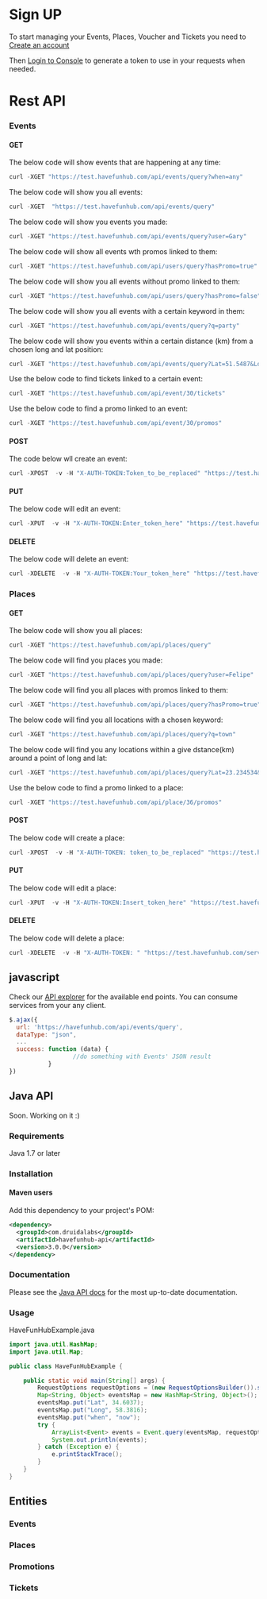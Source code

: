 # Sign UP

To start managing your Events, Places, Voucher and Tickets you need to [Create an account](https://havefunhub.com/tickets.html ) 

Then [Login to Console](https://organiser.havefunhub.com) to generate a token to use in your requests when needed.

# Rest API


### Events

#### GET
The below code will show events that are happening at any time:
```javascript
curl -XGET "https://test.havefunhub.com/api/events/query?when=any"
```

The below code will show you all events:
```javascript
curl -XGET  "https://test.havefunhub.com/api/events/query"
```
The below code will show you events you made:
```javascript
curl -XGET "https://test.havefunhub.com/api/events/query?user=Gary"
```
The below code will show all events wth promos linked to them:
```javascript
curl -XGET "https://test.havefunhub.com/api/users/query?hasPromo=true"
```
The below code will show you all events without promo linked to them:
```javascript
curl -XGET "https://test.havefunhub.com/api/users/query?hasPromo=false"
```
The below code will show you all events with a certain keyword in them:
```javascript
curl -XGET "https://test.havefunhub.com/api/events/query?q=party"
```
The below code will show you events within a certain distance (km) from a chosen long and lat position:
```javascript
curl -XGET "https://test.havefunhub.com/api/events/query?Lat=51.5487&Long=67.243456&Dist=10"
```
Use the below code to find tickets linked to a certain event:
```javascript
curl -XGET "https://test.havefunhub.com/api/event/30/tickets"
```

Use the below code to find a promo linked to an event:
```javascript
curl -XGET "https://test.havefunhub.com/api/event/30/promos"
```
#### POST
The code below wll create an event:
```javascript
curl -XPOST  -v -H "X-AUTH-TOKEN:Token_to_be_replaced" "https://test.havefunhub.com/services/events" -H "Content-Type: application/json"  -d '{"placeId":37,"start":"2018-08-09T10:00:00+0000","description":"fun for all","phone":"01373 813 721","name":"enter_name_of_event","category": "Disco", "end":"2018-08-09T23:00:00+0000"}'
```
#### PUT
The below code will edit an event:
```javascript
curl -XPUT  -v -H "X-AUTH-TOKEN:Enter_token_here" "https://test.havefunhub.com/services/event/35" -H "Content-Type: application/json"  -d '{"hasPromo":true,"placeId":Info_to_be_changed,"start":"2018-08-09T10:00:00+0000","description":"Annual village get together with drinks and music\n","userName":"Your_username","funIndicator":0,"phone":"Info_to_be_changed","name":"Info_to_be_changed","end":"2018-08-09T23:00:00+0000","place":{"country":"United Kingdom","address":"Info_to_be_changed","city":"Info_to_be_changed","hasPromo":false,"latitude":51.508530,"placeId":35,"active":true,"description":"Mells barn","priceIndicator":0,"userName":"Your_username","phone":"Info_to_be_changed","name":"Info_to_be_changed","category":" #Disco","longitude": -0.076132},"category":" #Disco","checkins":0}'
```
#### DELETE
The below code will delete an event:
```javascript
curl -XDELETE  -v -H "X-AUTH-TOKEN:Your_token_here" "https://test.havefunhub.com/services/event/Enter_the_ID" -H "Content-Type: application/json"  
```
### Places
#### GET
The below code will show you all places:
 ```javascript
 curl -XGET "https://test.havefunhub.com/api/places/query"
 ```
 The below code will find you places you made:
```javascript
curl -XGET "https://test.havefunhub.com/api/places/query?user=Felipe"
 ```
 The below code will find you all places with promos linked to them:
 ```javascript
 curl -XGET "https://test.havefunhub.com/api/places/query?hasPromo=true"
 ```
 The below code will find you all locations with a chosen keyword:
 ```javascript
 curl -XGET "https://test.havefunhub.com/api/places/query?q=town"
```
 The below code will find you any locations within a give dstance(km) around a point of long and lat:
```javascript
curl -XGET "https://test.havefunhub.com/api/places/query?Lat=23.234534&Long=-21.24435&Dist=1000"
```
Use the below code to find a promo linked to a place:
```javascript
curl -XGET "https://test.havefunhub.com/api/place/36/promos"
```
#### POST
The below code will create a place:
```javascript
curl -XPOST  -v -H "X-AUTH-TOKEN: token_to_be_replaced" "https://test.havefunhub.com/services/places" -H "Content-Type: application/json"  -d '{"name":"Info_to_be_replaced","description":"Info_to_be_replaced","category":"Info_to_be_replaced","priceIndicator":0,"address":"Info_to_be_replaced"}’,"address2":"Info_to_be_replaced","postCode":"Info_to_be_replaced","city":"Info_to_be_replaced","latitude":51.508530"longitude":-0.076132"country":"England","Phone": "Info_to_be_replaced"}'
```
#### PUT
The below code will edit a place:
```javascript
curl -XPUT  -v -H "X-AUTH-TOKEN:Insert_token_here" "https://test.havefunhub.com/services/place/35" -H "Content-Type: application/json"  -d '{"name":"Info_to_be_changed","description":"Info_to_be_changed","category":" #Bar","priceIndicator":0,"address":"Info_to_be_changed","address2":"Info_to_be_changed","postCode":"Info_to_be_changed","city":"Info_to_be_changed","latitude":51.508530,"longitude":-0.076132,"active":true,"hasPromo":false,"country":"Info_to_be_changed","phone":null,"userName":"Your_username"}'
```
#### DELETE
The below code will delete a place:
```javascript
curl -XDELETE  -v -H "X-AUTH-TOKEN: " "https://test.havefunhub.com/services/place/Enter_the_ID" -H "Content-Type: application/json"
```





## javascript

Check our [API explorer](https://havefunhub.com/api-doc) for the available end points. You can consume services from your any client.
```javascript
$.ajax({
  url: 'https://havefunhub.com/api/events/query',
  dataType: "json",
  ...
  success: function (data) {
                  //do something with Events' JSON result
           }
})
```
## Java API

Soon. Working on it :) 

### Requirements

Java 1.7 or later

### Installation

#### Maven users

Add this dependency to your project's POM:

```xml
<dependency>
  <groupId>com.druidalabs</groupId>
  <artifactId>havefunhub-api</artifactId>
  <version>3.0.0</version>
</dependency>
```
### Documentation

Please see the [Java API docs](http://druidalabs.com) for the most up-to-date documentation.

### Usage

HaveFunHubExample.java

```java
import java.util.HashMap;
import java.util.Map;

public class HaveFunHubExample {

    public static void main(String[] args) {
        RequestOptions requestOptions = (new RequestOptionsBuilder()).setApiKey("YOUR-SECRET-KEY").build();
        Map<String, Object> eventsMap = new HashMap<String, Object>();
        eventsMap.put("Lat", 34.6037); 
        eventsMap.put("Long", 58.3816);
        eventsMap.put("when", "now");
        try {
            ArrayList<Event> events = Event.query(eventsMap, requestOptions);
            System.out.println(events);
        } catch (Exception e) {
            e.printStackTrace();
        }
    }
}
```

## Entities
### Events
### Places
### Promotions
### Tickets

